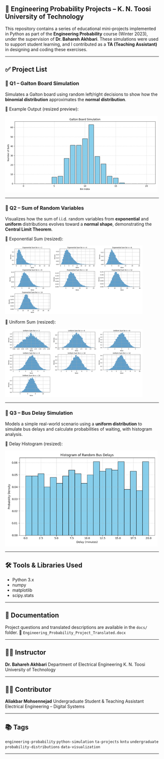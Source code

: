 ## 📘 Engineering Probability Projects – K. N. Toosi University of Technology

This repository contains a series of educational mini-projects implemented in Python as part of the **Engineering Probability** course (Winter 2023), under the supervision of **Dr. Bahareh Akhbari**. These simulations were used to support student learning, and I contributed as a **TA (Teaching Assistant)** in designing and coding these exercises.

---

## ✅ Project List

### 🔹 Q1 – Galton Board Simulation

Simulates a Galton board using random left/right decisions to show how the **binomial distribution** approximates the **normal distribution**.

📎 Example Output (resized preview):

<img src="Q1_GaltonBoard/Figure_1.png" width="500"/>

---

### 🔹 Q2 – Sum of Random Variables

Visualizes how the sum of i.i.d. random variables from **exponential** and **uniform** distributions evolves toward a **normal shape**, demonstrating the **Central Limit Theorem**.

📎 Exponential Sum (resized): 

<img src="Q2_SumOfRandomVariables/exponential_sum_distribution.png" width="450"/>

📎 Uniform Sum (resized):

<img src="Q2_SumOfRandomVariables/uniform_sum_distribution.png" width="450"/>

---

### 🔹 Q3 – Bus Delay Simulation

Models a simple real-world scenario using a **uniform distribution** to simulate bus delays and calculate probabilities of waiting, with histogram analysis.

📎 Delay Histogram (resized):

<img src="Q3_BusDelay/bus_delay_histogram.png" width="500"/>

---

## 🛠 Tools & Libraries Used

* Python 3.x
* numpy
* matplotlib
* scipy.stats

---

## 📄 Documentation

Project questions and translated descriptions are available in the `docs/` folder.
📎 `Engineering_Probability_Project_Translated.docx`

---

## 👨‍🏫 Instructor

**Dr. Bahareh Akhbari**
Department of Electrical Engineering
K. N. Toosi University of Technology

---

## 👨‍💻 Contributor

**Aliakbar Mohsennejad**
Undergraduate Student & Teaching Assistant
Electrical Engineering – Digital Systems

---

## 📚 Tags

`engineering-probability` `python-simulation` `ta-projects` `kntu` `undergraduate` `probability-distributions` `data-visualization`

---
